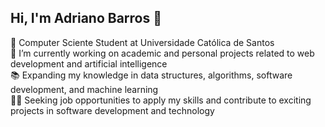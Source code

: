 ## Hi, I'm Adriano Barros 👋

🧠 Computer Sciente Student at Universidade Católica de Santos<br/>
🚀 I’m currently working on academic and personal projects related to web development and artificial intelligence<br/>
📚 Expanding my knowledge in data structures, algorithms, software development, and machine learning<br/>
👨‍💻 Seeking job opportunities to apply my skills and contribute to exciting projects in software development and technology<br/>
